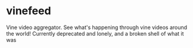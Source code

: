 vinefeed
========

Vine video aggregator. See what's happening through vine videos around the world! Currently deprecated and lonely, and a broken shell of what it was
